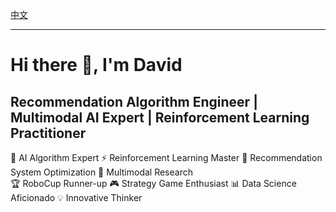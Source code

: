 [中文](./README-zh.md)

---

# Hi there 👋, I'm David

## Recommendation Algorithm Engineer | Multimodal AI Expert | Reinforcement Learning Practitioner

🤖 AI Algorithm Expert ⚡ Reinforcement Learning Master 🎯 Recommendation System Optimization 🔬 Multimodal Research   
🏆 RoboCup Runner-up 🎮 Strategy Game Enthusiast 📊 Data Science Aficionado 💡 Innovative Thinker
